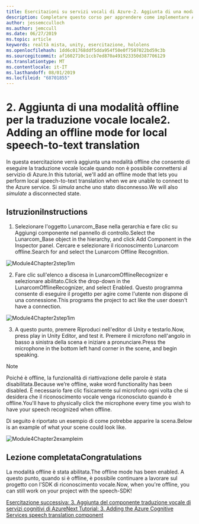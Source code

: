 ```yaml
---
title: Esercitazioni su servizi vocali di Azure-2. Aggiunta di una modalità offline per la traduzione vocale locale
description: Completare questo corso per apprendere come implementare Azure Speech SDK in un'applicazione di realtà mista.
author: jessemcculloch
ms.author: jemccull
ms.date: 06/27/2019
ms.topic: article
keywords: realtà mista, unity, esercitazione, hololens
ms.openlocfilehash: 1dd6c01768ddf5dda954f50e0f7507022bd59c3b
ms.sourcegitcommit: af1602710c1ccb7ed870a491923350d387706129
ms.translationtype: MT
ms.contentlocale: it-IT
ms.lasthandoff: 08/01/2019
ms.locfileid: "68701855"
---
```

# <a name="2-adding-an-offline-mode-for-local-speech-to-text-translation"></a><span data-ttu-id="ef15c-105">2. Aggiunta di una modalità offline per la traduzione vocale locale</span><span class="sxs-lookup"><span data-stu-id="ef15c-105">2. Adding an offline mode for local speech-to-text translation</span></span>

<span data-ttu-id="ef15c-106">In questa esercitazione verrà aggiunta una modalità offline che consente di eseguire la traduzione vocale locale quando non è possibile connettersi al servizio di Azure.</span><span class="sxs-lookup"><span data-stu-id="ef15c-106">In this tutorial, we'll add an offline mode that lets you perform local speech-to-text translation when we are unable to connect to the Azure service.</span></span> <span data-ttu-id="ef15c-107">Si *simula* anche uno stato disconnesso.</span><span class="sxs-lookup"><span data-stu-id="ef15c-107">We will also *simulate* a disconnected state.</span></span>

## <a name="instructions"></a><span data-ttu-id="ef15c-108">Istruzioni</span><span class="sxs-lookup"><span data-stu-id="ef15c-108">Instructions</span></span>

1. <span data-ttu-id="ef15c-109">Selezionare l'oggetto Lunarcom_Base nella gerarchia e fare clic su Aggiungi componente nel pannello di controllo.</span><span class="sxs-lookup"><span data-stu-id="ef15c-109">Select the Lunarcom_Base object in the hierarchy, and click Add Component in the Inspector panel.</span></span> <span data-ttu-id="ef15c-110">Cercare e selezionare il riconoscimento Lunarcom offline.</span><span class="sxs-lookup"><span data-stu-id="ef15c-110">Search for and select the Lunarcom Offline Recognition.</span></span>

![Module4Chapter2step1im](images/module4chapter2step1im.PNG)

2. <span data-ttu-id="ef15c-112">Fare clic sull'elenco a discesa in LunarcomOfflineRecognizer e selezionare abilitato.</span><span class="sxs-lookup"><span data-stu-id="ef15c-112">Click the drop-down in the LunarcomOfflineRecognizer, and select Enabled.</span></span> <span data-ttu-id="ef15c-113">Questo programma consente di eseguire il progetto per agire come l'utente non dispone di una connessione.</span><span class="sxs-lookup"><span data-stu-id="ef15c-113">This programs the project to act like the user doesn't have a connection.</span></span> 

![Module4Chapter2step1im](images/module4chapter2step2im.PNG)

3. <span data-ttu-id="ef15c-115">A questo punto, premere Riproduci nell'editor di Unity e testarlo.</span><span class="sxs-lookup"><span data-stu-id="ef15c-115">Now, press play in Unity Editor, and test it.</span></span> <span data-ttu-id="ef15c-116">Premere il microfono nell'angolo in basso a sinistra della scena e iniziare a pronunciare.</span><span class="sxs-lookup"><span data-stu-id="ef15c-116">Press the microphone in the bottom left hand corner in the scene, and begin speaking.</span></span> 

> [!NOTE]
> <span data-ttu-id="ef15c-117">Poiché è offline, la funzionalità di riattivazione delle parole è stata disabilitata.</span><span class="sxs-lookup"><span data-stu-id="ef15c-117">Because we’re offline, wake word functionality has been disabled.</span></span> <span data-ttu-id="ef15c-118">È necessario fare clic fisicamente sul microfono ogni volta che si desidera che il riconoscimento vocale venga riconosciuto quando è offline.</span><span class="sxs-lookup"><span data-stu-id="ef15c-118">You'll have to physically click the microphone every time you wish to have your speech recognized when offline.</span></span> 

<span data-ttu-id="ef15c-119">Di seguito è riportato un esempio di come potrebbe apparire la scena.</span><span class="sxs-lookup"><span data-stu-id="ef15c-119">Below is an example of what your scene could look like.</span></span>

![Module4Chapter2exampleim](images/module4chapter2exampleim.PNG)

## <a name="congratulations"></a><span data-ttu-id="ef15c-121">Lezione completata</span><span class="sxs-lookup"><span data-stu-id="ef15c-121">Congratulations</span></span>

<span data-ttu-id="ef15c-122">La modalità offline è stata abilitata.</span><span class="sxs-lookup"><span data-stu-id="ef15c-122">The offline mode has been enabled.</span></span> <span data-ttu-id="ef15c-123">A questo punto, quando si è offline, è possibile continuare a lavorare sul progetto con l'SDK di riconoscimento vocale.</span><span class="sxs-lookup"><span data-stu-id="ef15c-123">Now, when you're offline, you can still work on your project with the speech-SDK!</span></span> 


[<span data-ttu-id="ef15c-124">Esercitazione successiva: 3.  Aggiunta del componente traduzione vocale di servizi cognitivi di Azure</span><span class="sxs-lookup"><span data-stu-id="ef15c-124">Next Tutorial: 3.  Adding the Azure Cognitive Services speech translation component</span></span>](mrlearning-speechSDK-ch3.md)

